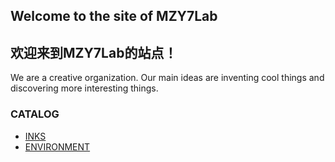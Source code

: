 ## Welcome to the site of MZY7Lab
## 欢迎来到MZY7Lab的站点！

We are a creative organization. Our main ideas are inventing cool things and discovering more interesting things.

### CATALOG

- [INKS](inks/)
- [ENVIRONMENT](env/)
